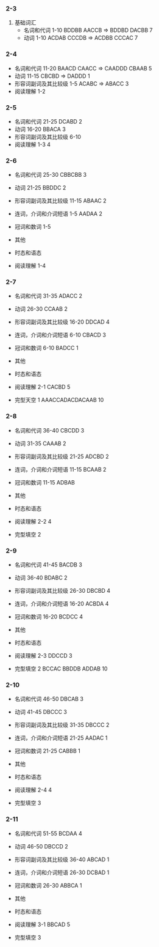### 2-3

1. 基础词汇
   - 名词和代词 1-10 BDDBB AACCB => BDDBD DACBB 7
   - 动词 1-10 ACDAB CCCDB => ACDBB CCCAC 7

### 2-4

- 名词和代词 11-20 BAACD CAACC => CAADDD CBAAB 5
- 动词 11-15 CBCBD => DADDD 1
- 形容词副词及其比较级 1-5 ACABC => ABACC 3
- 阅读理解 1-2

### 2-5

- 名词和代词 21-25 DCABD 2
- 动词 16-20 BBACA 3
- 形容词副词及其比较级 6-10
- 阅读理解 1-3 4

### 2-6

- 名词和代词 25-30 CBBCBB 3
- 动词 21-25 BBDDC 2
- 形容词副词及其比较级 11-15 ABAAC 2
- 连词，介词和介词短语 1-5 AADAA 2
- 冠词和数词 1-5
- 其他
- 时态和语态

- 阅读理解 1-4

### 2-7

- 名词和代词 31-35 ADACC 2
- 动词 26-30 CCAAB 2
- 形容词副词及其比较级 16-20 DDCAD 4
- 连词，介词和介词短语 6-10 CBACD 3
- 冠词和数词 6-10 BADCC 1
- 其他
- 时态和语态

- 阅读理解 2-1 CACBD 5
- 完型天空 1 AAACCADACDACAAB 10

### 2-8

- 名词和代词 36-40 CBCDD 3
- 动词 31-35 CAAAB 2
- 形容词副词及其比较级 21-25 ADCBD 2
- 连词，介词和介词短语 11-15 BCAAB 2
- 冠词和数词 11-15 ADBAB
- 其他
- 时态和语态

- 阅读理解 2-2 4
- 完型填空 2

### 2-9

- 名词和代词 41-45 BACDB 3
- 动词 36-40 BDABC 2
- 形容词副词及其比较级 26-30 DBCBD 4
- 连词，介词和介词短语 16-20 ACBDA 4
- 冠词和数词 16-20 BCDCC 4
- 其他
- 时态和语态

- 阅读理解 2-3 DDCCD 3
- 完型填空 2 BCCAC BBDDB ADDAB 10

### 2-10

- 名词和代词 46-50 DBCAB 3
- 动词 41-45 DBCCC 3
- 形容词副词及其比较级 31-35 DBCCC 2
- 连词，介词和介词短语 21-25 AADAC 1
- 冠词和数词 21-25 CABBB 1
- 其他
- 时态和语态

- 阅读理解 2-4 4
- 完型填空 3

### 2-11

- 名词和代词 51-55 BCDAA 4
- 动词 46-50 DBCCD 2
- 形容词副词及其比较级 36-40 ABCAD 1
- 连词，介词和介词短语 26-30 DCBAD 1
- 冠词和数词 26-30 ABBCA 1
- 其他
- 时态和语态

- 阅读理解 3-1 BBCAD 5
- 完型填空 3
